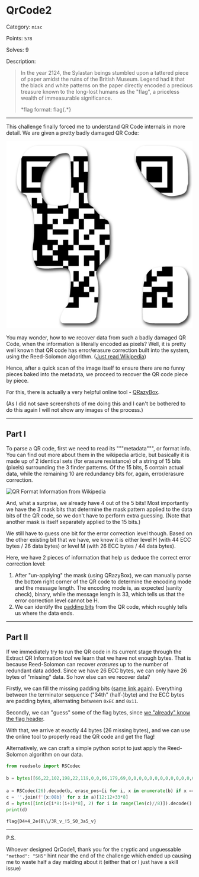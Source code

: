 # QrCode2

Category: `misc`

Points: `578`

Solves: 9

Description:

> In the year 2124, the Sylastan beings stumbled upon a tattered piece of paper amidst the ruins of the British Museum. Legend had it that the black and white patterns on the paper directly encoded a precious treasure known to the long-lost humans as the "flag", a priceless wealth of immeasurable significance.
> 
> \*flag format: flag{.\*}

---

This challenge finally forced me to understand QR Code internals in more detail. We are given a pretty badly damaged QR Code:

![Challenge Attachment](../images/qrcode2.png)

You may wonder, how to we recover data from such a badly damaged QR Code, when the information is literally encoded as pixels? Well, it is pretty well known that QR code has error/erasure correction built into the system, using the Reed-Solomon algorithm. ([Just read Wikipedia](https://en.wikipedia.org/wiki/QR_code))

Hence, after a quick scan of the image itself to ensure there are no funny pieces baked into the metadata, we proceed to recover the QR code piece by piece.

For this, there is actually a very helpful online tool - [QRazyBox](https://merri.cx/qrazybox/).

(As I did not save screenshots of me doing this and I can't be bothered to do this again I will not show any images of the process.)

---

## Part I

To parse a QR code, first we need to read its """metadata""", or format info. You can find out more about them in the wikipedia article, but basically it is made up of 2 identical sets (for erasure resistance) of a string of 15 bits (pixels) surrounding the 3 finder patterns. Of the 15 bits, 5 contain actual data, while the remaining 10 are redundancy bits for, again, error/erasure correction.

![QR Format Information from Wikipedia](https://en.wikipedia.org/wiki/QR_code#/media/File:QR_Format_Information.svg)

And, what a surprise, we already have 4 out of the 5 bits! Most importantly we have the 3 mask bits that determine the mask pattern applied to the data bits of the QR code, so we don't have to perform extra guessing. (Note that another mask is itself separately applied to the 15 bits.)

We still have to guess one bit for the error correction level though. Based on the other existing bit that we have, we know it is either level H (with 44 ECC bytes / 26 data bytes) or level M (with 26 ECC bytes / 44 data bytes).

Here, we have 2 pieces of information that help us deduce the correct error correction level:

1. After "un-applying" the mask (using QRazyBox), we can manually parse the bottom right corner of the QR code to determine the encoding mode and the message length. The encoding mode is, as expected (sanity check), binary, while the message length is 33, which tells us that the error correction level cannot be H.
2. We can identify the [padding bits](https://merri.cx/qrazybox/help/extension-tools/padding-bits-recovery.html) from the QR code, which roughly tells us where the data ends.

---

## Part II

If we immediately try to run the QR code in its current stage through the Extract QR Information tool we learn that we have not enough bytes. That is because Reed-Solomon can recover *erasures* up to the number of redundant data added. Since we have 26 ECC bytes, we can only have 26 bytes of "missing" data. So how else can we recover data?

Firstly, we can fill the missing padding bits ([same link again](https://merri.cx/qrazybox/help/extension-tools/padding-bits-recovery.html)). Everything between the terminator sequence ("34th" (half-)byte) and the ECC bytes are padding bytes, alternating between `0xEC` and `0x11`.

Secondly, we can "guess" some of the flag bytes, since [we "already" know the flag header](welcome.md).

With that, we arrive at exactly 44 bytes (26 missing bytes), and we can use the online tool to properly read the QR code and get the flag!

Alternatively, we can craft a simple python script to just apply the Reed-Solomon algorithm on our data.

```python
from reedsolo import RSCodec

b = bytes([66,22,102,198,22,119,0,0,66,179,69,0,0,0,0,0,0,0,0,0,0,0,0,0,0,0,0,0,0,0,0,0,0,103,208,236,17,236,17,236,17,236,17,236,93,40,242,117,113,245,155,98,24,204,182,152,82,159,59,204,42,61,216,156,45,27,50,219,0,0])

a = RSCodec(26).decode(b, erase_pos=[i for i, x in enumerate(b) if x == 0])[0]
c = ''.join(f'{x:08b}' for x in a)[12:12+33*8]
d = bytes([int(c[i*8:(i+1)*8], 2) for i in range(len(c)//8)]).decode()
print(d)
```

```
flag{D4+4_2e(0\\/3R_v_!5_S0_3a5_v}
```

---

P.S.

Whoever designed QrCode1, thank you for the cryptic and unguessable `"method": "SH5"` hint near the end of the challenge which ended up causing me to waste half a day malding about it (either that or I just have a skill issue)
